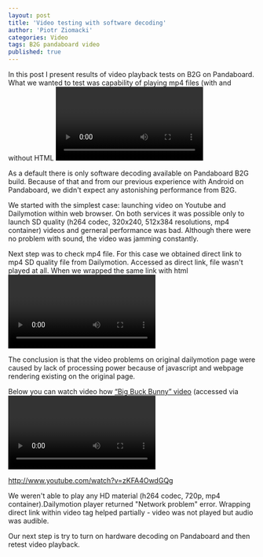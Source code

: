 ```yaml
---
layout: post
title: 'Video testing with software decoding'
author: 'Piotr Ziomacki'
categories: Video
tags: B2G pandaboard video 
published: true
---
```


In this post I present results of video playback tests on B2G on Pandaboard. What we wanted to test was capability of playing mp4 files (with and without HTML <video> tag) within web browser, but also streamed content from services like [Dailymotion] (http://www.dailymotion.com) and [Youtube](http://www.youtube.com/).

<!--more-->

As a default there is only software decoding available on Pandaboard B2G build. Because of that and from our previous experience with Android on Pandaboard, we didn't expect any astonishing performance from B2G.

We started with the simplest case: launching video on Youtube and Dailymotion within web browser. On both services it was possible only to launch SD quality (h264 codec, 320x240, 512x384 resolutions, mp4 container) videos and gerneral performance was bad. Although there were no problem with sound, the video was jamming constantly.

Next step was to check mp4 file. For this case we obtained direct link to mp4 SD quality file from Dailymotion. Accessed as direct link, file wasn't played at all. When we wrapped the same link with html <video> tag file was played. There were no problem with sound. The video was slightly jamming, although it was not as sever as on Dailymotion.

The conclusion is that the video problems on original dailymotion page were caused by lack of processing power because of javascript and webpage rendering existing on the original page.

Below you can watch video how [“Big Buck Bunny” video](http://camendesign.com/code/video_for_everybody/test.html) (accessed via <video> tag) is played on B2G on Pandaboard: 

http://www.youtube.com/watch?v=zKFA4OwdGQg


We weren't able to play any HD material (h264 codec, 720p, mp4 container).Dailymotion player returned "Network problem" error. Wrapping direct link within video tag helped partially - video was not played but audio was audible.

Our next step is try to turn on hardware decoding on Pandaboard and then retest video playback.

